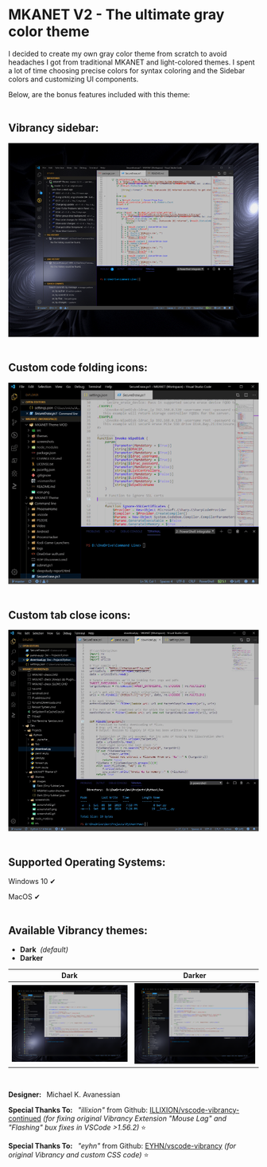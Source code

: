 # **MKANET V2 - The ultimate gray color theme**

I decided to create my own gray color theme from scratch to avoid headaches I got from traditional MKANET and light-colored themes.  I spent a lot of time choosing precise colors for syntax coloring and the Sidebar colors and customizing UI components.

Below, are the bonus features included with this theme:
<br/>
<br/>


## **Vibrancy sidebar:**
 
![Theme Screenshot](https://github.com/mkanet/MKANET-Theme-V2/raw/master/./screenshots/screenshot1.png)
<br/>
<br/>


## **Custom code folding icons:** 

![Theme Screenshot](https://github.com/mkanet/MKANET-Theme-V2/raw/master/./screenshots/screenshot2.gif)
<br/>
<br/>


## **Custom tab close icons:**

![Theme Screenshot](https://github.com/mkanet/MKANET-Theme-V2/raw/master/./screenshots/screenshot3.gif)
<br/>
<br/>


## **Supported Operating Systems:**

Windows 10 ✔

MacOS ✔
<br/>
<br/>


## **Available Vibrancy themes:**

* **Dark** &nbsp;*(default)*
* **Darker**

|        Dark      |    Darker   |
|:------------------------:|:-----------------------:|
| ![](https://github.com/mkanet/MKANET-Theme-V2/raw/master/./screenshots/Dark.png) | ![](https://github.com/mkanet/MKANET-Theme-V2/raw/master/./screenshots/Darker.png) | 


<br/>

**Designer:&nbsp;&nbsp;** Michael K. Avanessian

**Special Thanks To:&nbsp;&nbsp;** *"illixion"* from Github:&nbsp;[ILLIXION/vscode-vibrancy-continued](https://github.com/ILLIXION/vscode-vibrancy-continued) *(for fixing original Vibrancy Extension "Mouse Lag" and "Flashing" bux fixes in VSCode >1.56.2)* ⭐

**Special Thanks To:&nbsp;&nbsp;** *"eyhn"* from Github:&nbsp;[EYHN/vscode-vibrancy](https://github.com/EYHN/vscode-vibrancy) *(for original Vibrancy and custom CSS code)* ⭐